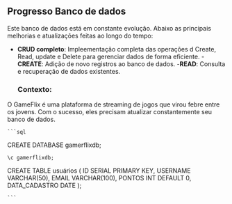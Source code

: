 ## Progresso Banco de dados

Este banco de dados está em constante evolução. Abaixo as principais melhorias  e atualizações feitas ao longo do tempo:

- **CRUD completo**: Impleementação completa das operações d Create, Read, update e Delete para gerenciar dados de forma eficiente.
    -**CREATE**: Adição de novo registros ao banco de dados.
    -**READ**: Consulta e recuperação de dados existentes.


    ### Contexto:
O GameFlix é uma plataforma de streaming de jogos que virou febre entre os jovens. Com o sucesso, eles precisam atualizar constantemente seu banco de dados.

    ```sql
CREATE DATABASE gamerflixdb;
    
    \c gamerflixdb;

CREATE TABLE usuários (
    ID SERIAL PRIMARY KEY,
    USERNAME VARCHAR(50),
    EMAIL VARCHAR(100),
    PONTOS INT DEFAULT 0,
    DATA_CADASTRO DATE
);


    ``` 